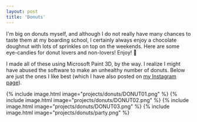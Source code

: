 ```yaml
---
layout: post
title: 'Donuts'
---
```


I'm big on donuts myself, and although I do not really have many chances to
taste them at my boarding school, I certainly always enjoy a chocolate doughnut
with lots of sprinkles on top on the weekends. Here are some eye-candies for
donut lovers and non-lovers! Enjoy! :doughnut:

I made all of these using Microsoft Paint 3D, by the way. I realize I might have
abused the software to make an unhealthy number of donuts. Below are just the
ones I like best (which I have also posted on
[my Instagram page](https://www.instagram.com/thechonkypenguin)).

{% include image.html image="projects/donuts/DONUT01.png" %}
{% include image.html image="projects/donuts/DONUT02.png" %}
{% include image.html image="projects/donuts/DONUT03.png" %}
{% include image.html image="projects/donuts/party.png" %}

